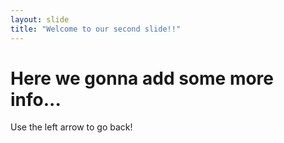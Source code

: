 ```yaml
---
layout: slide
title: "Welcome to our second slide!!"
---
```

# Here we gonna add some more info...
Use the left arrow to go back!
